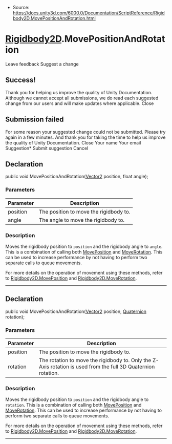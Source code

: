 * Source: https://docs.unity3d.com/6000.0/Documentation/ScriptReference/Rigidbody2D.MovePositionAndRotation.html

#  [Rigidbody2D](https://docs.unity3d.com/6000.0/Documentation/ScriptReference/Rigidbody2D.html).MovePositionAndRotation
Leave feedback
Suggest a change
## Success!
Thank you for helping us improve the quality of Unity Documentation. Although we cannot accept all submissions, we do read each suggested change from our users and will make updates where applicable.
Close
## Submission failed
For some reason your suggested change could not be submitted. Please <a>try again</a> in a few minutes. And thank you for taking the time to help us improve the quality of Unity Documentation.
Close
Your name Your email Suggestion* Submit suggestion
Cancel
## Declaration
public void MovePositionAndRotation([Vector2](https://docs.unity3d.com/6000.0/Documentation/ScriptReference/Vector2.html) position, float angle); 
### Parameters
Parameter | Description  
---|---  
position | The position to move the rigidbody to.  
angle | The angle to move the rigidbody to.  
### Description
Moves the rigidbody position to `position` and the rigidbody angle to `angle`.
This is a combination of calling both [MovePosition](https://docs.unity3d.com/6000.0/Documentation/ScriptReference/Rigidbody2D.MovePosition.html) and [MoveRotation](https://docs.unity3d.com/6000.0/Documentation/ScriptReference/Rigidbody2D.MoveRotation.html). This can be used to increase performance by not having to perform two separate calls to queue movements.  
  
For more details on the operation of movement using these methods, refer to [Rigidbody2D.MovePosition](https://docs.unity3d.com/6000.0/Documentation/ScriptReference/Rigidbody2D.MovePosition.html) and [Rigidbody2D.MoveRotation](https://docs.unity3d.com/6000.0/Documentation/ScriptReference/Rigidbody2D.MoveRotation.html).
* * *
## Declaration
public void MovePositionAndRotation([Vector2](https://docs.unity3d.com/6000.0/Documentation/ScriptReference/Vector2.html) position, [Quaternion](https://docs.unity3d.com/6000.0/Documentation/ScriptReference/Quaternion.html) rotation); 
### Parameters
Parameter | Description  
---|---  
position | The position to move the rigidbody to.  
rotation | The rotation to move the rigidbody to. Only the Z-Axis rotation is used from the full 3D Quaternion rotation.  
### Description
Moves the rigidbody position to `position` and the rigidbody angle to `rotation`.
This is a combination of calling both [MovePosition](https://docs.unity3d.com/6000.0/Documentation/ScriptReference/Rigidbody2D.MovePosition.html) and [MoveRotation](https://docs.unity3d.com/6000.0/Documentation/ScriptReference/Rigidbody2D.MoveRotation.html). This can be used to increase performance by not having to perform two separate calls to queue movements.  
  
For more details on the operation of movement using these methods, refer to [Rigidbody2D.MovePosition](https://docs.unity3d.com/6000.0/Documentation/ScriptReference/Rigidbody2D.MovePosition.html) and [Rigidbody2D.MoveRotation](https://docs.unity3d.com/6000.0/Documentation/ScriptReference/Rigidbody2D.MoveRotation.html).
* * *
